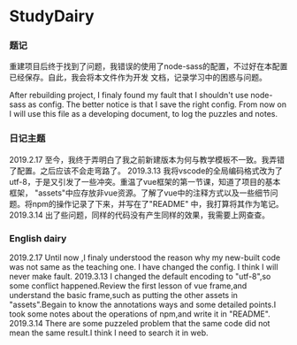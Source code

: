 # StudyDairy
### 题记
重建项目后终于找到了问题，我错误的使用了node-sass的配置，不过好在本配置已经保存。自此，我会将本文件作为开发
文档，记录学习中的困惑与问题。

After rebuilding project, I finaly found my fault that I shouldn't use node-sass as config. The 
better notice is that I save the right config. From now on I will use this file as a developing
document, to log the puzzles and notes.
### 日记主题
2019.2.17
至今，我终于弄明白了我之前新建版本为何与教学模板不一致。我弄错了配置。之后应该不会走弯路了。
2019.3.13
我将vscode的全局编码格式改为了utf-8，于是又引发了一些冲突。重温了vue框架的第一节课，知道了项目的基本框架，
"assets"中应存放非vue资源。了解了vue中的注释方式以及一些细节问题。将npm的操作记录了下来，并写在了"README"
中，我打算将其作为笔记。
2019.3.14
出了些问题，同样的代码没有产生同样的效果，我需要上网查查。
### English dairy
2019.2.17
Until now ,I finaly understood the reason why my new-built code was not same as the teaching one.
I have changed the config. I think I will never make fault. 
2019.3.13
I changed the default encoding to "utf-8",so some conflict happened.Review the first lesson of vue
frame,and understand the basic frame,such as putting the other assets in "assets".Begain to know the
annotations ways and some detailed points.I took some notes about the operations of npm,and write it
in "README".
2019.3.14
There are some puzzeled problem that the same code did not mean the same result.I think I need to search
it in web.